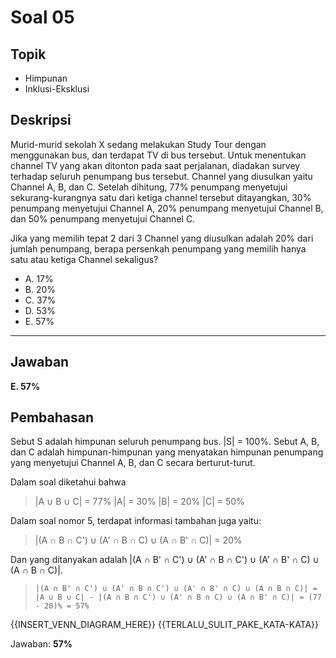 # Soal 05

## Topik

* Himpunan
* Inklusi-Eksklusi

## Deskripsi

Murid-murid sekolah X sedang melakukan Study Tour dengan menggunakan bus, dan terdapat TV di bus tersebut. Untuk menentukan channel TV yang akan ditonton pada saat perjalanan, diadakan survey terhadap seluruh penumpang bus tersebut. Channel yang diusulkan yaitu Channel A, B, dan C. Setelah dihitung, 77% penumpang menyetujui sekurang-kurangnya satu dari ketiga channel tersebut ditayangkan, 30% penumpang menyetujui Channel A, 20% penumpang menyetujui Channel B, dan 50% penumpang menyetujui Channel C.

Jika yang memilih tepat 2 dari 3 Channel yang diusulkan adalah 20% dari jumlah penumpang, berapa persenkah penumpang yang memilih hanya satu atau ketiga Channel sekaligus? 

* A. 17%
* B. 20%
* C. 37%
* D. 53%
* E. 57%

---

## Jawaban

**E. 57%**

## Pembahasan

Sebut S adalah himpunan seluruh penumpang bus. |S| = 100%.
Sebut A, B, dan C adalah himpunan-himpunan yang menyatakan himpunan penumpang yang menyetujui Channel A, B, dan C secara berturut-turut.

Dalam soal diketahui bahwa

>|A ∪ B ∪ C| = 77%
>|A| = 30%
>|B| = 20%
>|C| = 50%

Dalam soal nomor 5, terdapat informasi tambahan juga yaitu:

>|(A ∩ B ∩ C') ∪ (A' ∩ B ∩ C) ∪ (A ∩ B' ∩ C)| = 20%

Dan yang ditanyakan adalah 
|(A ∩ B' ∩ C') ∪ (A' ∩ B ∩ C') ∪ (A' ∩ B' ∩ C) ∪ (A ∩ B ∩ C)|.

>`|(A ∩ B' ∩ C') ∪ (A' ∩ B ∩ C') ∪ (A' ∩ B' ∩ C) ∪ (A ∩ B ∩ C)|
>= |A ∪ B ∪ C| - |(A ∩ B ∩ C') ∪ (A' ∩ B ∩ C) ∪ (A ∩ B' ∩ C)|
>= (77 - 20)%
>= 57%`

{{INSERT_VENN_DIAGRAM_HERE}} {{TERLALU_SULIT_PAKE_KATA-KATA}}

Jawaban: **57%**
